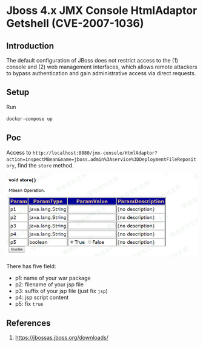 # Jboss 4.x JMX Console HtmlAdaptor Getshell (CVE-2007-1036)

## Introduction

The default configuration of JBoss does not restrict access to the (1) console and (2) web management interfaces, which allows remote attackers to bypass authentication and gain administrative access via direct requests.

## Setup

Run

```bash
docker-compose up
```

## Poc

Access to `http://localhost:8080/jmx-console/HtmlAdaptor?action=inspectMBean&name=jboss.admin%3Aservice%3DDeploymentFileRepository`, find the `store` method.

![1](images/1.png)

There has five field:

* p1: name of your war package
* p2: filename of your jsp file
* p3: suffix of your jsp file (just fix `jsp`)
* p4: jsp script content
* p5: fix `true`

## References

1. https://jbossas.jboss.org/downloads/